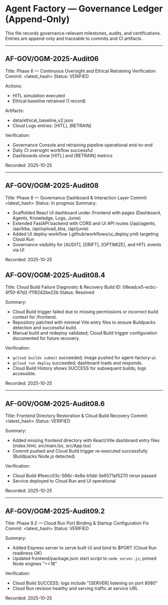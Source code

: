 # Agent Factory — Governance Ledger (Append-Only)

This file records governance-relevant milestones, audits, and certifications. Entries are append-only and traceable to commits and CI artifacts.

---

## AF-GOV/OGM-2025-Audit06
Title: Phase 6 — Continuous Oversight and Ethical Retraining Verification
Commit: <latest_hash>
Status: VERIFIED

Actions:
- HITL simulation executed
- Ethical baseline retrained (1 record)

Artifacts:
- data/ethical_baseline_v2.json
- Cloud Logs entries: [HITL], [RETRAIN]

Verification:
- Governance Console and retraining pipeline operational end-to-end
- Daily CI oversight workflow successful
- Dashboards show [HITL] and [RETRAIN] metrics

Recorded: 2025-10-25

---

## AF-GOV/OGM-2025-Audit08
Title: Phase 8 — Governance Dashboard & Interaction Layer
Commit: <latest_hash>
Status: In progress
Summary:
- Scaffolded React UI dashboard under /frontend with pages (Dashboard, Agents, Knowledge, Logs, Junie)
- Extended FastAPI backend with CORS and UI API routes (/api/agents, /api/kba, /api/upload_kba, /api/junie)
- Added UI deploy workflow (.github/workflows/ui_deploy.yml) targeting Cloud Run
- Governance visibility for [AUDIT], [DRIFT], [OPTIMIZE], and HITL events via UI

Recorded: 2025-10-25


## AF-GOV/OGM-2025-Audit08.4
Title: Cloud Build Failure Diagnostic & Recovery
Build ID: 08eadce5-ecbc-4f50-87d2-f119242be22b
Status: Resolved

Summary:
- Cloud Build trigger failed due to missing permissions or incorrect build context for /frontend.
- Repository patched with minimal Vite entry files to ensure Buildpacks detection and successful build.
- Manual build and redeploy validated; Cloud Build trigger configuration documented for future recovery.

Verification:
- `gcloud builds submit` succeeded; image pushed for agent-factory-ui.
- `gcloud run deploy` succeeded; dashboard loads and responds.
- Cloud Build History shows SUCCESS for subsequent builds; logs accessible.

Recorded: 2025-10-25


---

## AF-GOV/OGM-2025-Audit08.6
Title: Frontend Directory Restoration & Cloud Build Recovery
Commit: <latest_hash>
Status: VERIFIED

Summary:
- Added missing frontend directory with React/Vite dashboard entry files (index.html, src/main.tsx, src/App.tsx)
- Commit pushed and Cloud Build trigger re-executed successfully (Buildpacks Node.js detected)

Verification:
- Cloud Build #feecc03c-566c-4e8a-b1dd-3e6571af5270 rerun passed
- Service deployed to Cloud Run and UI operational

Recorded: 2025-10-25

---

## AF-GOV/OGM-2025-Audit09.2
Title: Phase 9.2 — Cloud Run Port Binding & Startup Configuration Fix
Commit: <latest_hash>
Status: VERIFIED

Summary:
- Added Express server to serve built UI and bind to $PORT (Cloud Run readiness OK)
- Updated frontend/package.json start script to `node server.js`; pinned Node engines ">=18"

Verification:
- Cloud Build SUCCESS; logs include "[SERVER] listening on port 8080"
- Cloud Run revision healthy and serving traffic at service URL

Recorded: 2025-10-25
